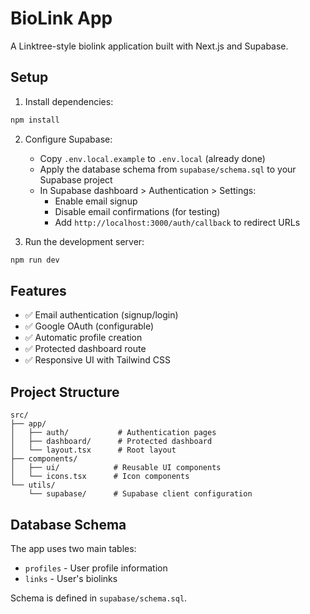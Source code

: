 # BioLink App

A Linktree-style biolink application built with Next.js and Supabase.

## Setup

1. Install dependencies:

```bash
npm install
```

2. Configure Supabase:

   - Copy `.env.local.example` to `.env.local` (already done)
   - Apply the database schema from `supabase/schema.sql` to your Supabase project
   - In Supabase dashboard > Authentication > Settings:
     - Enable email signup
     - Disable email confirmations (for testing)
     - Add `http://localhost:3000/auth/callback` to redirect URLs

3. Run the development server:

```bash
npm run dev
```

## Features

- ✅ Email authentication (signup/login)
- ✅ Google OAuth (configurable)
- ✅ Automatic profile creation
- ✅ Protected dashboard route
- ✅ Responsive UI with Tailwind CSS

## Project Structure

```
src/
├── app/
│   ├── auth/           # Authentication pages
│   ├── dashboard/      # Protected dashboard
│   └── layout.tsx      # Root layout
├── components/
│   ├── ui/            # Reusable UI components
│   └── icons.tsx      # Icon components
└── utils/
    └── supabase/      # Supabase client configuration
```

## Database Schema

The app uses two main tables:

- `profiles` - User profile information
- `links` - User's biolinks

Schema is defined in `supabase/schema.sql`.
